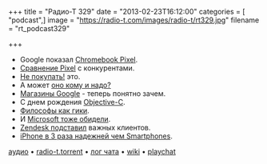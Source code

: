 +++
title = "Радио-Т 329"
date = "2013-02-23T16:12:00"
categories = [ "podcast",]
image = "https://radio-t.com/images/radio-t/rt329.jpg"
filename = "rt_podcast329"

+++

* Google показал [Chromebook Pixel](http://techcrunch.com/2013/02/21/google-announces-1299-chromebook-pixel-with-2560x1700-32-12-85-touchscreen-core-i5-cpu-1tb-of-g).
* [Сравнение Pixel](http://techcrunch.com/2013/02/21/tale-of-the-tape-chromebook-pixel-vs-surface-pro-vs-macbook-air/) с конкурентами.
* [Не покупать!](http://gizmodo.com/5986031/every-reason-not-to-buy-the-google-chromebook-pixel) это.
*  А может [оно кому и надо?](http://mashable.com/2013/02/21/heres-who-needs-a-chromebook-pixel/)
* [Магазины Google](http://techcrunch.com/2013/02/21/google-play-stores/) - теперь понятно зачем.
* С днем рождения [Objective-C](http://blog.securemacprogramming.com/2013/02/happy-birthday-objective-c/).
* [Философы как гики](http://developeronline.blogspot.com/2009/04/if-philosophers-were-programmers.html).
*  И [Microsoft тоже обидели](http://nakedsecurity.sophos.com/2013/02/23/microsoft-malware-attack/).
* [Zendesk подставил](http://readwrite.com/2013/02/22/zendesk-hack-compromises-user-data-of-twitter-tumblr-pinterest) важных клиентов.
* [iPhone в 3 раза надежней чем Smartphones](http://mashable.com/2013/02/22/iphone-fixya-study/).

[аудио](http://cdn.radio-t.com/rt_podcast329.mp3) • [radio-t.torrent](http://cdn.radio-t.com/torrents/rt_podcast329.mp3.torrent) • [лог чата](http://chat.radio-t.com/logs/radio-t-329.html) • [wiki](http://wiki.radio-t.com/%D0%92%D1%8B%D0%BF%D1%83%D1%81%D0%BA_329) • [playchat](http://playchat.radio-t.com/?vol=329)<audio src="http://cdn.radio-t.com/rt_podcast329.mp3" preload="none"></audio>
